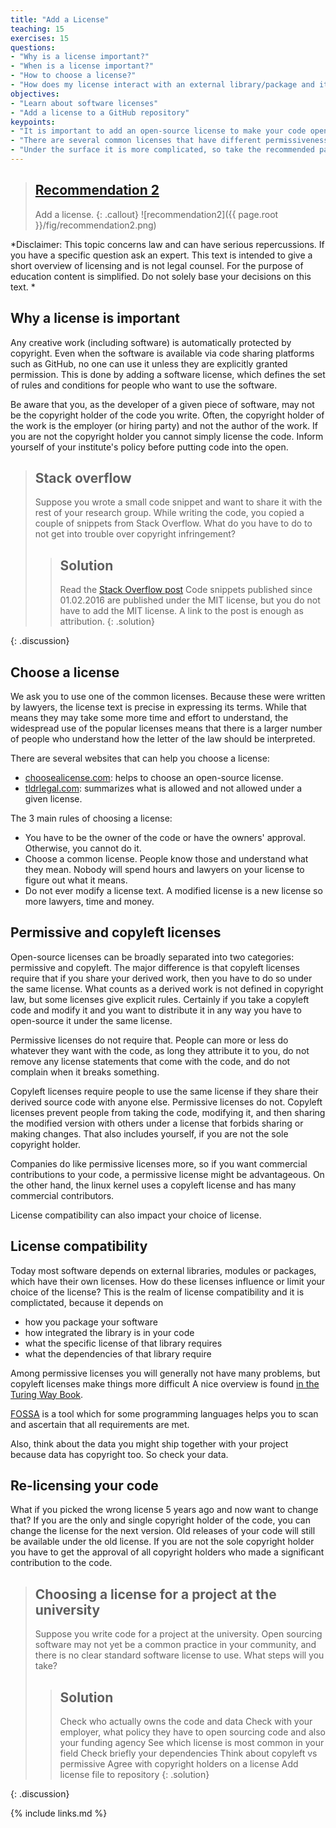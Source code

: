 ```yaml
---
title: "Add a License"
teaching: 15
exercises: 15
questions:
- "Why is a license important?"
- "When is a license important?"
- "How to choose a license?"
- "How does my license interact with an external library/package and its license"
objectives:
- "Learn about software licenses"
- "Add a license to a GitHub repository"
keypoints:
- "It is important to add an open-source license to make your code open."
- "There are several common licenses that have different permissiveness."
- "Under the surface it is more complicated, so take the recommended path."
---
```


> ## [Recommendation 2](https://fair-software.eu/recommendations/license)
>
> Add a license.
{: .callout}
![recommendation2]({{ page.root }}/fig/recommendation2.png)

*Disclaimer: This topic concerns law and can have serious repercussions. If you have a specific question ask an expert.
This text is intended to give a short overview of licensing and is not legal counsel. For the purpose of education content is simplified. Do not solely base your decisions on this text.
*
## Why a license is important

Any creative work (including software) is automatically protected by copyright.
Even when the software is available via code sharing platforms such as GitHub,
no one can use it unless they are explicitly granted permission.
This is done by adding a software license, which defines the set of rules
and conditions for people who want to use the software.

Be aware that you, as the developer of a given piece of software,
may not be the copyright holder of the code you write. Often, the copyright
holder of the work is the employer (or hiring party) and not the author of the work.
If you are not the copyright holder you cannot simply license the code.
Inform yourself of your institute's policy before putting code into the open.

> ## Stack overflow
>
> Suppose you wrote a small code snippet and want to share it with the rest of your research group.
> While writing the code, you copied a couple of snippets from Stack Overflow.
> What do you have to do to not get into trouble over copyright infringement?
> > ## Solution
> >
> > Read the [Stack Overflow post](http://meta.stackexchange.com/questions/271080/the-mit-license-clarity-on-using-code-on-stack-overflow-and-stack-exchange)
> > Code snippets published since 01.02.2016 are published under the MIT license, but you do not have to add the MIT license. A link to the post is enough as attribution.
> {: .solution}
>
{: .discussion}

## Choose a license

We ask you to use one of the common licenses. Because these
were written by lawyers, the license text is precise in expressing
its terms. While that means they may take some more time and effort
to understand, the widespread use of the popular licenses means that
there is a larger number of people who understand how the letter of
the law should be interpreted.

There are several websites that can help you choose a license:

- [choosealicense.com](https://choosealicense.com/): helps to choose an open-source license.
- [tldrlegal.com](https://tldrlegal.com/): summarizes what is allowed and not allowed under a given license.

The 3 main rules of choosing a license:

- You have to be the owner of the code or have the owners' approval. Otherwise, you cannot do it.
- Choose a common license. People know those and understand what they mean. Nobody will spend hours and lawyers on your license to figure out what it means.
- Do not ever modify a license text. A modified license is a new license so more lawyers, time and money.

## Permissive and copyleft licenses

Open-source licenses can be broadly separated into two categories: permissive and copyleft.
The major difference is that copyleft licenses require that if you share your derived work, then you have to do so under the same license. What counts as a derived work is not defined in copyright law, but some licenses give explicit rules. Certainly if you take a copyleft code and modify it and you want to distribute it in any way you have to open-source it under the same license.

Permissive licenses do not require that. People can more or less do whatever they want with the code, as long they attribute it to you, do not remove any license statements that come with the code, and do not complain when it breaks something.

Copyleft licenses require people to use the same license if they share their derived source code with anyone else. Permissive licenses do not. Copyleft licenses prevent people from taking the code, modifying it, and then sharing the modified version with others under a license that forbids sharing or making changes. That also includes yourself, if you are not the sole copyright holder.

Companies do like permissive licenses more, so if you want commercial contributions to your code, a permissive license might be advantageous. On the other hand, the linux kernel uses a copyleft license and has many commercial contributors.

License compatibility can also impact your choice of license.

## License compatibility

Today most software depends on external libraries, modules or packages, which have their own licenses. How do these licenses influence or limit your choice of the license?
This is the realm of license compatibility and it is complictated, because it depends on
- how you package your software
- how integrated the library is in your code
- what the specific license of that library requires
- what the dependencies of that library require

Among permissive licenses you will generally not have many problems, but copyleft licenses make things more difficult
A nice overview is found [in the Turing Way Book](https://the-turing-way.netlify.app/reproducible-research/licensing/licensing-software.html).

[FOSSA](https://fossa.com/?ref=tldrlegal) is a tool which for some programming languages helps you to scan and ascertain that all requirements are met.

Also, think about the data you might ship together with your project because data has copyright too. So check your data.

## Re-licensing your code

What if you picked the wrong license 5 years ago and now want to change that? If you are the only and single copyright holder of the code, you can change the license for the next version. Old releases of your code will still be available under the old license. If you are not the sole copyright holder you have to get the approval of all copyright holders who made a significant contribution to the code.

> ## Choosing a license for a project at the university
>
> Suppose you write code for a project at the university.
> Open sourcing software may not yet be a common practice in your community,
> and there is no clear standard software license to use. What steps will you take?
> > ## Solution
> >
> > Check who actually owns the code and data
> > Check with your employer, what policy they have to open sourcing code and also your funding agency
> > See which license is most common in your field
> > Check briefly your dependencies
> > Think about copyleft vs permissive
> > Agree with copyright holders on a license
> > Add license file to repository
> {: .solution}
>> 
{: .discussion}

{% include links.md %}
